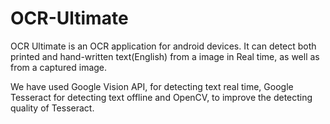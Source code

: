 # OCR-Ultimate
OCR Ultimate is an OCR application for android devices. It can detect both printed and hand-written text(English) from a image in Real time, as well as from a captured image. 

We have used Google Vision API, for detecting text real time, Google Tesseract for detecting text offline and OpenCV, to improve the detecting quality of Tesseract.
